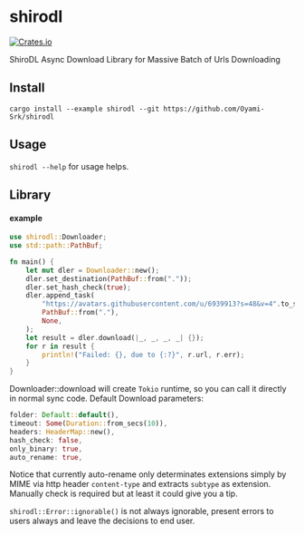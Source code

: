 # shirodl
[![Crates.io](https://img.shields.io/crates/v/shirodl.svg)](https://crates.io/crates/shirodl)

ShiroDL Async Download Library for Massive Batch of Urls Downloading

## Install
`cargo install --example shirodl --git https://github.com/Oyami-Srk/shirodl`

## Usage
`shirodl --help` for usage helps.

## Library

#### example
```rust
use shirodl::Downloader;
use std::path::PathBuf;

fn main() {
    let mut dler = Downloader::new();
    dler.set_destination(PathBuf::from("."));
    dler.set_hash_check(true);
    dler.append_task(
        "https://avatars.githubusercontent.com/u/6939913?s=48&v=4".to_string(),
        PathBuf::from("."),
        None,
    );
    let result = dler.download(|_, _, _, _| {});
    for r in result {
        println!("Failed: {}, due to {:?}", r.url, r.err);
    }
}
```

Downloader::download will create `Tokio` runtime, so you can call it directly in normal sync code.
Default Download parameters:
```rust
folder: Default::default(),
timeout: Some(Duration::from_secs(10)),
headers: HeaderMap::new(),
hash_check: false,
only_binary: true,
auto_rename: true,
```

Notice that currently auto-rename only determinates extensions simply by MIME via http header `content-type` and extracts `subtype` as extension.
Manually check is required but at least it could give you a tip.

`shirodl::Error::ignorable()` is not always ignorable, present errors to users always and leave the decisions to end user.